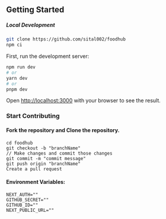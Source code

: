 ## Getting Started

##### Local Development

```bash
git clone https://github.com/sital002/foodhub
npm ci
```

First, run the development server:

```bash
npm run dev
# or
yarn dev
# or
pnpm dev
```

Open [http://localhost:3000](http://localhost:3000) with your browser to see the result.

### Start Contributing

#### Fork the repository and Clone the repository.

```
cd foodhub
git checkout -b "branchName"
// Make changes and commit those changes
git commit -m "commit message"
git push origin "branchName"
Create a pull request
```

#### Environment Variables:

```
NEXT_AUTH=""
GITHUB_SECRET=""
GITHUB_ID=""
NEXT_PUBLIC_URL=""
```
